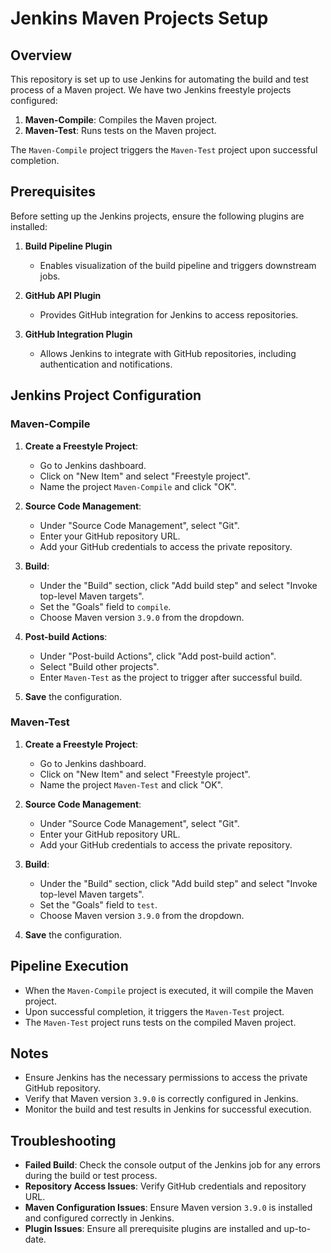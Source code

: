 # Jenkins Maven Projects Setup

## Overview

This repository is set up to use Jenkins for automating the build and test process of a Maven project. We have two Jenkins freestyle projects configured:

1. **Maven-Compile**: Compiles the Maven project.
2. **Maven-Test**: Runs tests on the Maven project.

The `Maven-Compile` project triggers the `Maven-Test` project upon successful completion.

## Prerequisites

Before setting up the Jenkins projects, ensure the following plugins are installed:

1. **Build Pipeline Plugin**
   - Enables visualization of the build pipeline and triggers downstream jobs.
   
2. **GitHub API Plugin**
   - Provides GitHub integration for Jenkins to access repositories.

3. **GitHub Integration Plugin**
   - Allows Jenkins to integrate with GitHub repositories, including authentication and notifications.

## Jenkins Project Configuration

### Maven-Compile

1. **Create a Freestyle Project**: 
   - Go to Jenkins dashboard.
   - Click on "New Item" and select "Freestyle project".
   - Name the project `Maven-Compile` and click "OK".

2. **Source Code Management**:
   - Under "Source Code Management", select "Git".
   - Enter your GitHub repository URL.
   - Add your GitHub credentials to access the private repository.

3. **Build**:
   - Under the "Build" section, click "Add build step" and select "Invoke top-level Maven targets".
   - Set the "Goals" field to `compile`.
   - Choose Maven version `3.9.0` from the dropdown.

4. **Post-build Actions**:
   - Under "Post-build Actions", click "Add post-build action".
   - Select "Build other projects".
   - Enter `Maven-Test` as the project to trigger after successful build.

5. **Save** the configuration.

### Maven-Test

1. **Create a Freestyle Project**:
   - Go to Jenkins dashboard.
   - Click on "New Item" and select "Freestyle project".
   - Name the project `Maven-Test` and click "OK".

2. **Source Code Management**:
   - Under "Source Code Management", select "Git".
   - Enter your GitHub repository URL.
   - Add your GitHub credentials to access the private repository.

3. **Build**:
   - Under the "Build" section, click "Add build step" and select "Invoke top-level Maven targets".
   - Set the "Goals" field to `test`.
   - Choose Maven version `3.9.0` from the dropdown.

4. **Save** the configuration.

## Pipeline Execution

- When the `Maven-Compile` project is executed, it will compile the Maven project.
- Upon successful completion, it triggers the `Maven-Test` project.
- The `Maven-Test` project runs tests on the compiled Maven project.

## Notes

- Ensure Jenkins has the necessary permissions to access the private GitHub repository.
- Verify that Maven version `3.9.0` is correctly configured in Jenkins.
- Monitor the build and test results in Jenkins for successful execution.

## Troubleshooting

- **Failed Build**: Check the console output of the Jenkins job for any errors during the build or test process.
- **Repository Access Issues**: Verify GitHub credentials and repository URL.
- **Maven Configuration Issues**: Ensure Maven version `3.9.0` is installed and configured correctly in Jenkins.
- **Plugin Issues**: Ensure all prerequisite plugins are installed and up-to-date.

